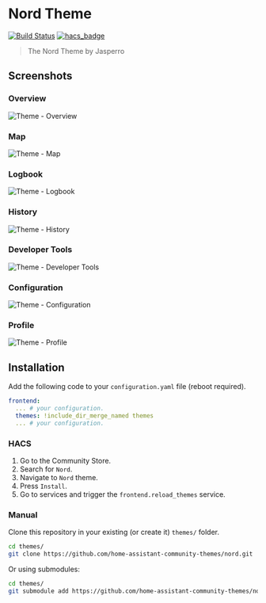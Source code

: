 # Nord Theme

[![Build Status](https://www.travis-ci.org/home-assistant-community-themes/nord.svg?branch=master)](https://www.travis-ci.org/home-assistant-community-themes/nord)
[![hacs_badge](https://img.shields.io/badge/HACS-Default-orange.svg)](https://github.com/hacs/integration)

> The Nord Theme by Jasperro

## Screenshots

### Overview

![Theme - Overview](https://raw.githubusercontent.com/home-assistant-community-themes/nord/master/docs/theme-overview.png)

### Map

![Theme - Map](https://raw.githubusercontent.com/home-assistant-community-themes/nord/master/docs/theme-map.png)

### Logbook

![Theme - Logbook](https://raw.githubusercontent.com/home-assistant-community-themes/nord/master/docs/theme-logbook.png)

### History

![Theme - History](https://raw.githubusercontent.com/home-assistant-community-themes/nord/master/docs/theme-history.png)

### Developer Tools

![Theme - Developer Tools](https://raw.githubusercontent.com/home-assistant-community-themes/nord/master/docs/theme-developer-tools.png)

### Configuration

![Theme - Configuration](https://raw.githubusercontent.com/home-assistant-community-themes/nord/master/docs/theme-configuration.png)

### Profile

![Theme - Profile](https://raw.githubusercontent.com/home-assistant-community-themes/nord/master/docs/theme-profile.png)

## Installation

Add the following code to your `configuration.yaml` file (reboot required).

```yaml
frontend:
  ... # your configuration.
  themes: !include_dir_merge_named themes
  ... # your configuration.
```

### HACS

1. Go to the Community Store.
2. Search for `Nord`.
3. Navigate to `Nord` theme.
4. Press `Install`.
6. Go to services and trigger the `frontend.reload_themes` service.

### Manual

Clone this repository in your existing (or create it) `themes/` folder.

```bash
cd themes/
git clone https://github.com/home-assistant-community-themes/nord.git
```

Or using submodules:

```bash
cd themes/
git submodule add https://github.com/home-assistant-community-themes/nord.git
```
